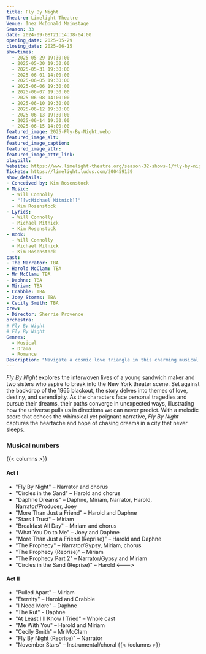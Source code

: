 ```yaml
---
title: Fly By Night
Theatre: Limelight Theatre
Venue: Inez McDonald Mainstage
Season: 33
date: 2024-09-08T21:14:38-04:00
opening_date: 2025-05-29
closing_date: 2025-06-15
showtimes:
  - 2025-05-29 19:30:00
  - 2025-05-30 19:30:00
  - 2025-05-31 19:30:00
  - 2025-06-01 14:00:00
  - 2025-06-05 19:30:00
  - 2025-06-06 19:30:00
  - 2025-06-07 19:30:00
  - 2025-06-08 14:00:00
  - 2025-06-10 19:30:00
  - 2025-06-12 19:30:00
  - 2025-06-13 19:30:00
  - 2025-06-14 19:30:00
  - 2025-06-15 14:00:00
featured_image: 2025-Fly-By-Night.webp
featured_image_alt: 
featured_image_caption: 
featured_image_attr: 
featured_image_attr_link: 
playbill:
Website: https://www.limelight-theatre.org/season-32-shows-1/fly-by-night
Tickets: https://limelight.ludus.com/200459139
show_details: 
- Conceived by: Kim Rosenstock
- Music:
  - Will Connolly
  - "[[w:Michael Mitnick]]"
  - Kim Rosenstock
- Lyrics: 
  - Will Connolly
  - Michael Mitnick
  - Kim Rosenstock
- Book: 
  - Will Connolly
  - Michael Mitnick
  - Kim Rosenstock
cast:
- The Narrator: TBA
- Harold McClam: TBA
- Mr McClam: TBA
- Daphne: TBA
- Miriam: TBA
- Crabble: TBA
- Joey Storms: TBA 
- Cecily Smith: TBA 
crew:
- Director: Sherrie Provence
orchestra:
# Fly By Night
# Fly By Night
Genres:
  - Musical
  - Drama
  - Romance
Description: "Navigate a cosmic love triangle in this charming musical that intertwines fate, ambition and the interconnectedness of six New Yorkers."
---
```

*Fly By Night* explores the interwoven lives of a young sandwich maker and two sisters who aspire to break into the New York theater scene. Set against the backdrop of the 1965 blackout, the story delves into themes of love, destiny, and serendipity. As the characters face personal tragedies and pursue their dreams, their paths converge in unexpected ways, illustrating how the universe pulls us in directions we can never predict. With a melodic score that echoes the whimsical yet poignant narrative, *Fly By Night* captures the heartache and hope of chasing dreams in a city that never sleeps.

### Musical numbers
{{< columns >}} 
#### Act I
- "Fly By Night" – Narrator and chorus
- "Circles in the Sand" – Harold and chorus
- "Daphne Dreams" – Daphne, Miriam, Narrator, Harold, Narrator/Producer, Joey
- "More Than Just a Friend" – Harold and Daphne
- "Stars I Trust" – Miriam
- "Breakfast All Day" – Miriam and chorus
- "What You Do to Me" – Joey and Daphne
- "More Than Just a Friend (Reprise)" – Harold and Daphne
- "The Prophecy" – Narrator/Gypsy, Miriam, chorus
- "The Prophecy (Reprise)" – Miriam
- "The Prophecy Part 2" – Narrator/Gypsy and Miriam
- "Circles in the Sand (Reprise)" – Harold
<--->
#### Act II
- "Pulled Apart" – Miriam
- "Eternity" – Harold and Crabble
- "I Need More" – Daphne
- "The Rut" - Daphne
- "At Least I'll Know I Tried" – Whole cast
- "Me With You" – Harold and Miriam
- "Cecily Smith" – Mr McClam
- "Fly By Night (Reprise)" – Narrator
- "November Stars" – Instrumental/choral
{{< /columns >}}